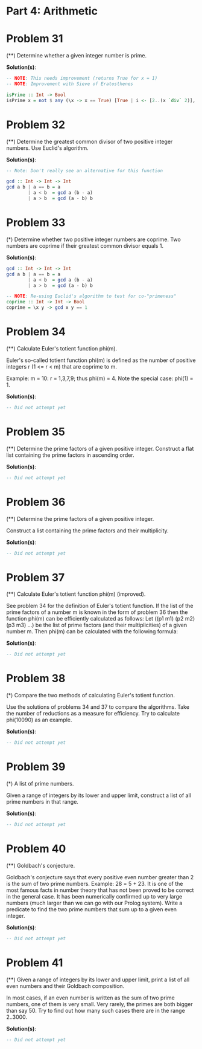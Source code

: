 # **Part 4: Arithmetic**

# Problem 31

(**) Determine whether a given integer number is prime.

**Solution(s)**:

```haskell
-- NOTE: This needs improvement (returns True for x = 1)
-- NOTE: Improvement with Sieve of Eratosthenes

isPrime :: Int -> Bool
isPrime x = not $ any (\x -> x == True) [True | i <- [2..(x `div` 2)], x `mod` i == 0]
```

# Problem 32

(**) Determine the greatest common divisor of two positive integer numbers. Use Euclid's algorithm.

**Solution(s)**:

```haskell
-- Note: Don't really see an alternative for this function

gcd :: Int -> Int -> Int
gcd a b | a == b = a
        | a < b  = gcd a (b - a)
        | a > b  = gcd (a - b) b 
```

# Problem 33

(*) Determine whether two positive integer numbers are coprime. Two numbers are coprime if their greatest common divisor equals 1.

**Solution(s)**:

```haskell
gcd :: Int -> Int -> Int
gcd a b | a == b = a
        | a < b  = gcd a (b - a)
        | a > b  = gcd (a - b) b 

-- NOTE: Re-using Euclid's algorithm to test for co-"primeness"
coprime :: Int -> Int -> Bool
coprime = \x y -> gcd x y == 1
```

# Problem 34

(**) Calculate Euler's totient function phi(m).

Euler's so-called totient function phi(m) is defined as the number of positive integers r (1 <= r < m) that are coprime to m.

Example: m = 10: r = 1,3,7,9; thus phi(m) = 4. Note the special case: phi(1) = 1.

**Solution(s)**:

```haskell
-- Did not attempt yet
```

# Problem 35

(**) Determine the prime factors of a given positive integer. Construct a flat list containing the prime factors in ascending order.

**Solution(s)**:

```haskell
-- Did not attempt yet
```

# Problem 36

(**) Determine the prime factors of a given positive integer.

Construct a list containing the prime factors and their multiplicity.

**Solution(s)**:

```haskell
-- Did not attempt yet
```

# Problem 37

(**) Calculate Euler's totient function phi(m) (improved).

See problem 34 for the definition of Euler's totient function. If the list of the prime factors of a number m is known in the form of problem 36 then the function phi(m) can be efficiently calculated as follows: Let ((p1 m1) (p2 m2) (p3 m3) ...) be the list of prime factors (and their multiplicities) of a given number m. Then phi(m) can be calculated with the following formula:

**Solution(s)**:

```haskell
-- Did not attempt yet
```

# Problem 38

(*) Compare the two methods of calculating Euler's totient function.

Use the solutions of problems 34 and 37 to compare the algorithms. Take the number of reductions as a measure for efficiency. Try to calculate phi(10090) as an example.

**Solution(s)**:

```haskell
-- Did not attempt yet
```

# Problem 39

(*) A list of prime numbers.

Given a range of integers by its lower and upper limit, construct a list of all prime numbers in that range.

**Solution(s)**:

```haskell
-- Did not attempt yet
```

# Problem 40

(**) Goldbach's conjecture.

Goldbach's conjecture says that every positive even number greater than 2 is the sum of two prime numbers. Example: 28 = 5 + 23. It is one of the most famous facts in number theory that has not been proved to be correct in the general case. It has been numerically confirmed up to very large numbers (much larger than we can go with our Prolog system). Write a predicate to find the two prime numbers that sum up to a given even integer.

**Solution(s)**:

```haskell
-- Did not attempt yet
```

# Problem 41

(**) Given a range of integers by its lower and upper limit, print a list of all even numbers and their Goldbach composition.

In most cases, if an even number is written as the sum of two prime numbers, one of them is very small. Very rarely, the primes are both bigger than say 50. Try to find out how many such cases there are in the range 2..3000.

**Solution(s)**:

```haskell
-- Did not attempt yet
```